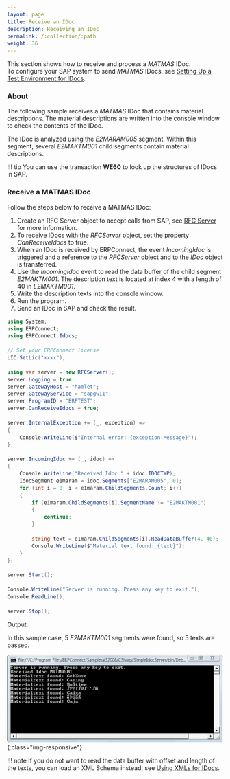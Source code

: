 ```yaml
---
layout: page
title: Receive an IDoc
description: Receiving an IDoc
permalink: /:collection/:path
weight: 36
---
```



This section shows how to receive and process a *MATMAS* IDoc.<br>
To configure your SAP system to send *MATMAS* IDocs, see [Setting Up a Test Environment for IDocs](../documentation/idocs/prerequisites.md#set-up-a-test-environment-for-idocs).

### About

The following sample receives a *MATMAS* IDoc that contains material descriptions. 
The material descriptions are written into the console window to check the contents of the IDoc. 
 
The IDoc is analyzed using the *E2MARAM005* segment. 
Within this segment, several *E2MAKTM001* child segments contain material descriptions.

!!! tip
    You can use the transaction **WE60** to look up the structures of IDocs in SAP.


### Receive a MATMAS IDoc
Follow the steps below to receive a MATMAS IDoc:

1. Create an RFC Server object to accept calls from SAP, see [RFC Server](../documentation/rfc-server/create-rfc-functions.md) for more information.
2. To receive IDocs with the *RFCServer* object, set the property *CanReceiveIdocs* to true.<br>
3. When an IDoc is received by ERPConnect, the event *IncomingIdoc* is triggered and a reference to the *RFCServer* object and to the *IDoc* object is transferred. 
4. Use the *IncomingIdoc* event to read the data buffer of the child segment *E2MAKTM001*. 
The description text is located at index 4 with a length of 40 in *E2MAKTM001*. <br>
5. Write the description texts into the console window.
6. Run the program.
7. Send an IDoc in SAP and check the result. 

```csharp linenums="1"
using System;
using ERPConnect;
using ERPConnect.Idocs;

// Set your ERPConnect license
LIC.SetLic("xxxx");

using var server = new RFCServer();
server.Logging = true;
server.GatewayHost = "hamlet";
server.GatewayService = "sapgw11";
server.ProgramID = "ERPTEST";
server.CanReceiveIdocs = true;

server.InternalException += (_, exception) =>
{
    Console.WriteLine($"Internal error: {exception.Message}");
};

server.IncomingIdoc += (_, idoc) =>
{
    Console.WriteLine("Received Idoc " + idoc.IDOCTYP);
    IdocSegment e1maram = idoc.Segments["E2MARAM005", 0];
    for (int i = 0; i < e1maram.ChildSegments.Count; i++)
    {
        if (e1maram.ChildSegments[i].SegmentName != "E2MAKTM001")
        {
            continue;
        }

        string text = e1maram.ChildSegments[i].ReadDataBuffer(4, 40);
        Console.WriteLine($"Material text found: {text}");
    }
};

server.Start();

Console.WriteLine("Server is running. Press any key to exit.");
Console.ReadLine();

server.Stop();
```


Output:

In this sample case, 5 *E2MAKTM001* segments were found, so 5 texts are passed. 

![IdocReceiver](../assets/images/samples/IdocReceiver.jpg){:class="img-responsive"}



!!! note
    If you do not want to read the data buffer with offset and length of the texts, you can load an XML Schema instead, see [Using XMLs for IDocs](../documentation/idocs/idocs-schema-generator.md).
